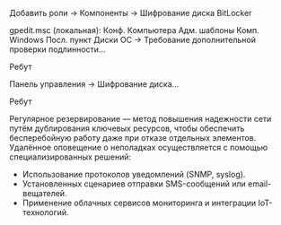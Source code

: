 Добавить роли -> Компоненты -> Шифрование диска BitLocker

gpedit.msc (локальная):
Конф. Компьютера
    Адм. шаблоны
        Комп. Windows
            Посл. пункт
                Диски ОС -> Требование дополнительной проверки подлинности...

Ребут

Панель управления -> Шифрование диска...

Ребут


Регулярное резервирование — метод повышения надежности сети путём дублирования ключевых ресурсов, чтобы обеспечить бесперебойную работу даже при отказе отдельных элементов.
Удалённое оповещение о неполадках осуществляется с помощью специализированных решений:
- Использование протоколов уведомлений (SNMP, syslog).
- Установленных сценариев отправки SMS-сообщений или email-вещателей.
- Применение облачных сервисов мониторинга и интеграции IoT-технологий.
